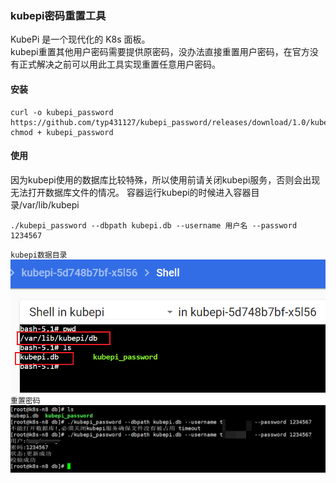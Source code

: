### kubepi密码重置工具
KubePi 是一个现代化的 K8s 面板。  
kubepi重置其他用户密码需要提供原密码，没办法直接重置用户密码，在官方没有正式解决之前可以用此工具实现重置任意用户密码。

#### 安装
```shell
curl -o kubepi_password https://github.com/typ431127/kubepi_password/releases/download/1.0/kubepi_password
chmod + kubepi_password
```

#### 使用
因为kubepi使用的数据库比较特殊，所以使用前请关闭kubepi服务，否则会出现无法打开数据库文件的情况。
容器运行kubepi的时候进入容器目录/var/lib/kubepi
```shell
./kubepi_password --dbpath kubepi.db --username 用户名 --password 1234567
```

`kubepi数据目录`
![img](images/2.png)
`重置密码`
![img](images/1.png)